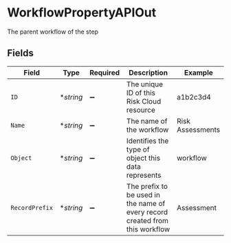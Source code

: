 # WorkflowPropertyAPIOut

The parent workflow of the step


## Fields

| Field                                                                        | Type                                                                         | Required                                                                     | Description                                                                  | Example                                                                      |
| ---------------------------------------------------------------------------- | ---------------------------------------------------------------------------- | ---------------------------------------------------------------------------- | ---------------------------------------------------------------------------- | ---------------------------------------------------------------------------- |
| `ID`                                                                         | **string*                                                                    | :heavy_minus_sign:                                                           | The unique ID of this Risk Cloud resource                                    | a1b2c3d4                                                                     |
| `Name`                                                                       | **string*                                                                    | :heavy_minus_sign:                                                           | The name of the workflow                                                     | Risk Assessments                                                             |
| `Object`                                                                     | **string*                                                                    | :heavy_minus_sign:                                                           | Identifies the type of object this data represents                           | workflow                                                                     |
| `RecordPrefix`                                                               | **string*                                                                    | :heavy_minus_sign:                                                           | The prefix to be used in the name of every record created from this workflow | Assessment                                                                   |